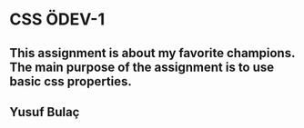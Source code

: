# CSS ÖDEV-1
## This assignment is about my favorite champions. The main purpose of the assignment is to use basic css properties.
## Yusuf Bulaç
